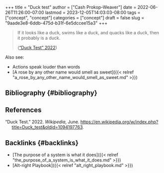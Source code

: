 +++
title = "Duck test"
author = ["Cash Prokop-Weaver"]
date = 2022-06-26T11:26:00-07:00
lastmod = 2023-12-05T14:03:03-08:00
tags = ["concept", "concept"]
categories = ["concept"]
draft = false
slug = "9aade3e8-6ddb-475d-b31f-6e5dccee15a3"
+++

> If it looks like a duck, swims like a duck, and quacks like a duck, then it probably is a duck.
>
> (<a href="#citeproc_bib_item_1">“Duck Test” 2022</a>)

Also see:

-   Actions speak louder than words
-   [A rose by any other name would smell as sweet]({{< relref "a_rose_by_any_other_name_would_smell_as_sweet.md" >}})


## Bibliography {#bibliography}

## References

<style>.csl-entry{text-indent: -1.5em; margin-left: 1.5em;}</style><div class="csl-bib-body">
  <div class="csl-entry"><a id="citeproc_bib_item_1"></a>“Duck Test.” 2022. <i>Wikipedia</i>, June. <a href="https://en.wikipedia.org/w/index.php?title=Duck_test&oldid=1094197763">https://en.wikipedia.org/w/index.php?title=Duck_test&#38;oldid=1094197763</a>.</div>
</div>


## Backlinks {#backlinks}

-   [The purpose of a system is what it does]({{< relref "the_purpose_of_a_system_is_what_it_does.md" >}})
-   [Alt-right Playbook]({{< relref "alt_right_playbook.md" >}})
